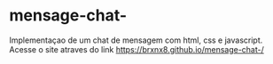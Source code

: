 # mensage-chat-
Implementaçao de um chat de mensagem com html, css e javascript.
Acesse o site atraves do link https://brxnx8.github.io/mensage-chat-/
